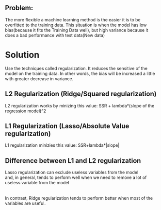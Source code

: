 ## Problem:
The more flexible a machine learning method is the easier it is to be overfitted to the training data.
This situation is when the model has low bias(because it fits the Training Data well), but high variance because it does a bad performance with test data(New data)

# Solution
Use the techniques called regularization.
It reduces the sensitive of the model on the training data.
In other words, the bias will be increased a little with greater decrease in variance.

## L2 Regularization (Ridge/Squared regularization)
L2 regularization works by minizing this value:
SSR + lambda*(slope of the regression model)^2

## L1 Regularization (Lasso/Absolute Value regularization)
L1 regularization minizies this value:
SSR+lambda*|slope|

## Difference between L1 and L2 regularization
Lasso regularization can exclude useless variables from the model \
and, in general, tends to perform well when we need to remove a lot of \
useless variable from the model \
\
\
In contrast, Ridge regularization tends to perform better when most of the variables are useful. 